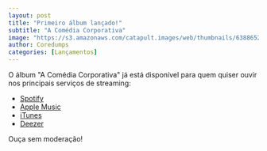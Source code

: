 ```yaml
---
layout: post
title: "Primeiro álbum lançado!"
subtitle: "A Comédia Corporativa"
image: "https://s3.amazonaws.com/catapult.images/web/thumbnails/638865282882_medium.jpg?X-Amz-Algorithm=AWS4-HMAC-SHA256&X-Amz-Credential=AKIAJFT6DDZXM7UEBI4A%2F20250702%2Fus-east-1%2Fs3%2Faws4_request&X-Amz-Date=20250702T181258Z&X-Amz-Expires=3600&X-Amz-SignedHeaders=host&X-Amz-Signature=e2f82171d63a87ce84c9936d7402254b8cf8610c078dedfb0c3dd9670cc7d0cb"
author: Coredumps
categories: [Lançamentos]
---
```


O álbum "A Comédia Corporativa" já está disponível para quem quiser ouvir nos principais serviços de streaming:

- [Spotify](https://open.spotify.com/album/0HrZBVomkY7GWgPpseX8lj)
- [Apple Music](https://geo.itunes.apple.com/us/album/id1823962219?at=10l4B8&ct=dash97698&app=music)
- [iTunes](https://geo.itunes.apple.com/us/album/id1823962219?at=10l4B8&ct=dash97698&app=itunes)
- [Deezer](https://www.deezer.com/us/album/781416151)

Ouça sem moderação!